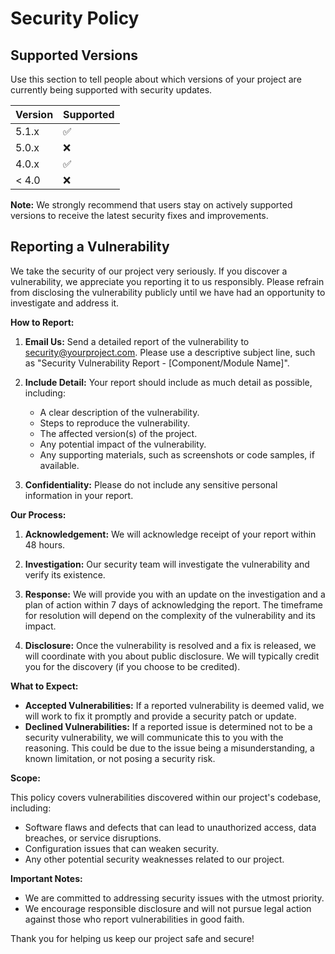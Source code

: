 # Security Policy

## Supported Versions

Use this section to tell people about which versions of your project are
currently being supported with security updates.

| Version | Supported          |
| ------- | ------------------ |
| 5.1.x   | :white_check_mark: |
| 5.0.x   | :x:                |
| 4.0.x   | :white_check_mark: |
| < 4.0   | :x:                |

**Note:** We strongly recommend that users stay on actively supported versions to receive the latest security fixes and improvements.

## Reporting a Vulnerability

We take the security of our project very seriously. If you discover a vulnerability, we appreciate you reporting it to us responsibly. Please refrain from disclosing the vulnerability publicly until we have had an opportunity to investigate and address it.

**How to Report:**

1.  **Email Us:** Send a detailed report of the vulnerability to [security@yourproject.com](mailto:security@yourproject.com). Please use a descriptive subject line, such as "Security Vulnerability Report - [Component/Module Name]".

2.  **Include Detail:** Your report should include as much detail as possible, including:
    *   A clear description of the vulnerability.
    *   Steps to reproduce the vulnerability.
    *   The affected version(s) of the project.
    *   Any potential impact of the vulnerability.
    *   Any supporting materials, such as screenshots or code samples, if available.

3.  **Confidentiality:** Please do not include any sensitive personal information in your report.

**Our Process:**

1.  **Acknowledgement:**  We will acknowledge receipt of your report within 48 hours.

2.  **Investigation:** Our security team will investigate the vulnerability and verify its existence.

3.  **Response:** We will provide you with an update on the investigation and a plan of action within 7 days of acknowledging the report. The timeframe for resolution will depend on the complexity of the vulnerability and its impact.

4.  **Disclosure:** Once the vulnerability is resolved and a fix is released, we will coordinate with you about public disclosure.  We will typically credit you for the discovery (if you choose to be credited).

**What to Expect:**

*   **Accepted Vulnerabilities:**  If a reported vulnerability is deemed valid, we will work to fix it promptly and provide a security patch or update.
*   **Declined Vulnerabilities:** If a reported issue is determined not to be a security vulnerability, we will communicate this to you with the reasoning. This could be due to the issue being a misunderstanding, a known limitation, or not posing a security risk.

**Scope:**

This policy covers vulnerabilities discovered within our project's codebase, including:

*   Software flaws and defects that can lead to unauthorized access, data breaches, or service disruptions.
*   Configuration issues that can weaken security.
*   Any other potential security weaknesses related to our project.

**Important Notes:**
*   We are committed to addressing security issues with the utmost priority.
*   We encourage responsible disclosure and will not pursue legal action against those who report vulnerabilities in good faith.

Thank you for helping us keep our project safe and secure!
